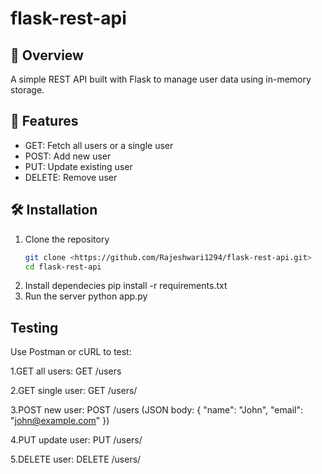 # flask-rest-api

## 📌 Overview
A simple REST API built with Flask to manage user data using in-memory storage.

## 🚀 Features
- GET: Fetch all users or a single user
- POST: Add new user
- PUT: Update existing user
- DELETE: Remove user

## 🛠 Installation
1. Clone the repository
   ```bash
   git clone <https://github.com/Rajeshwari1294/flask-rest-api.git>
   cd flask-rest-api
2. Install dependecies
   pip install -r requirements.txt
3. Run the server
   python app.py

## Testing

Use Postman or cURL to test:

1.GET all users: GET /users

2.GET single user: GET /users/<id>

3.POST new user: POST /users (JSON body: { "name": "John", "email": "john@example.com" })

4.PUT update user: PUT /users/<id>

5.DELETE user: DELETE /users/<id>
